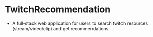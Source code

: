 # TwitchRecommendation

- A full-stack web application for users to search twitch resources (stream/video/clip) and get
recommendations.



